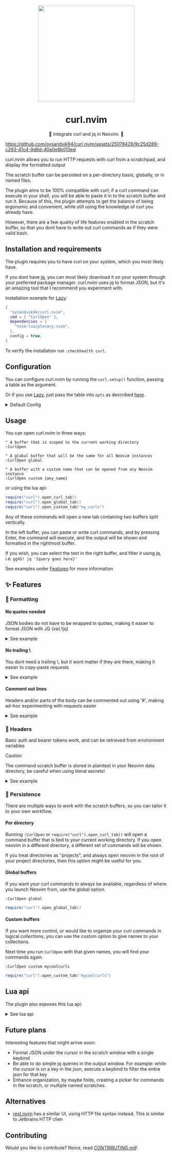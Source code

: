 <div align="center">
<img src="https://github.com/oysandvik94/curl.nvim/assets/25078429/65ad4dd4-cb7a-4ef9-a503-ff6693129efb" data-canonical-src="https://github.com/oysandvik94/curl.nvim/assets/25078429/65ad4dd4-cb7a-4ef9-a503-ff6693129efb" width="300" height="300" />
  
# curl.nvim
  
💪 Integrate curl and jq in Neovim. 💪

</div>

https://github.com/oysandvik94/curl.nvim/assets/25078429/9c25d289-c293-41c4-9d8d-40a0e8b013ed

curl.nvim allows you to run HTTP requests with curl from a scratchpad, and display the formatted output

The scratch buffer can be persisted on a per-directory basis, globally, or in named files.

The plugin aims to be 100% compatible with curl; if a curl command can execute in your shell,
you will be able to paste it in to the scratch buffer and run it.
Because of this, the plugin attempts to get the balance of being ergonomic and convenient, while
still using the knowledge of curl you already have.

However, there are a few quality of life features enabled in the scratch buffer, so that you
dont have to write out curl commands as if they were valid bash.

## Installation and requirements

The plugin requires you to have curl on your system, which you most likely have.

If you dont have [jq](https://jqlang.github.io/jq/), you can most likely download it on your system
through your preferred package manager. _curl.nvim_ uses jq to format JSON, but it's an amazing tool
that I recommend you experiment with.

Installation example for [Lazy](https://github.com/folke/lazy.nvim):

```lua
{
  "oysandvik94/curl.nvim",
  cmd = { "CurlOpen" },
  dependencies = {
    "nvim-lua/plenary.nvim",
  },
  config = true,
}
```

To verify the installation run `:checkhealth curl`.

## Configuration

You can configure curl.nvim by running the `curl.setup()` function, passing a table as the argument.

Or if you use [Lazy](https://github.com/folke/lazy.nvim), just pass the table into `opts` as described [here](https://lazy.folke.io/spec#spec-setup).

<details>
<summary>Default Config</summary>

```lua
{
  -- Table of strings to specify default headers to be included in each request, i.e. "-i"
  default_flags = { },
  mappings = {
      execute_curl = "<CR>"
  }
}
```

</details>

## Usage

You can open curl.nvim in three ways:

```vim
" A buffer that is scoped to the current working directory
:CurlOpen

" A global buffer that will be the same for all Neovim instances
:CurlOpen global

" A buffer with a custom name that can be opened from any Neovim instance
:CurlOpen custom {any_name}
```

or using the lua api:

```lua
require("curl").open_curl_tab()
require("curl").open_global_tab()
require("curl").open_custom_tab("my_curls")
```

Any of these commands will open a new tab containing two buffers split vertically.

In the left buffer, you can paste or write curl commands, and by pressing Enter, the
command will execute, and the output will be shown and formatted in the rightmost buffer.

If you wish, you can select the text in the right buffer, and filter it using jq, i.e.
`ggVG! jq '{query goes here}'`

See examples under [Features](<README#✨ Features>) for more information

## ✨ Features

### 💪 Formatting

#### No quotes needed

JSON bodies do not have to be wrapped in quotes, making it easier to format JSON with JQ (va{:!jq)

<details>
<summary>See example</summary>

```bash
curl -X POST https://jsonplaceholder.typicode.com/posts
-H 'Content-Type: application/json'
-d
{
  "title": "now try this"
}
```

</details>

#### No trailing \\

You dont need a trailing \\, but it wont matter if they are there, making it easier to copy-paste requests

<details>
<summary>See example</summary>

```bash
curl -X POST https://jsonplaceholder.typicode.com/posts \
-H 'Content-Type: application/json' \
-d '{"title": "now try this"}'
```

</details>

#### Comment out lines

Headers and/or parts of the body can be commented out using '#', making ad-hoc experimenting with
requests easier

<details>
<summary>See example</summary>

```bash
curl -X POST https://jsonplaceholder.typicode.com/posts
-H 'Content-Type: application/json'
-d
{
  # "title": "remember me"
  "title": "now try this"
}
```

</details>

### 💪 Headers

Basic auth and bearer tokens work, and can be retrieved from environment variables

> [!CAUTION]  
> The command scratch buffer is stored in plaintext in your Neovim data directory, be careful when using literal secrets!

<details>
<summary>See example</summary>

```bash
curl -u "username:password" http://httpbin.org/basic-auth/username/password

curl -u "username:$PASSWORD_TEST" http://httpbin.org/basic-auth/username/mypassword

curl -X GET "https://httpbin.org/bearer" -H "accept: application/json" -H "Authorization: Bearer myrandomtoken"

curl -X GET "https://httpbin.org/bearer" -H "accept: application/json" -H "Authorization: Bearer $TOKEN_TEST"
```

</details>

### 💪 Persistence

There are multiple ways to work with the scratch buffers, so you can tailor it to your own workflow.

#### Per directory

Running `:CurlOpen` or `require("curl").open_curl_tab()` will open a command buffer that is
tied to your current working directory. If you open neovim in a different directory, a different
set of commands will be shown.

If you treat directories as "projects", and always open neovim in the root of your project directories,
then this option might be useful for you.

#### Global buffers

If you want your curl commands to always be available, regardless of where you launch Neovim from,
use the global option.

```vim
:CurlOpen global
```

```lua
require("curl").open_global_tab()
```

#### Custom buffers

If you want more control, or would like to organize your curl commands in logical collections,
you can use the custom option to give names to your collections.

Next time you run `CurlOpen` with that given names, you will find your commands again.

```vim
:CurlOpen custom mycoolcurls
```

```lua
require("curl").open_custom_tab("mycoolcurls")
```

## Lua api

The plugin also exposes this lua api:

<details>
<summary>See lua api</summary>

```lua
local curl = require('curl')

-- See ### Persistence under ## Features
curl.open_curl_tab()
curl.open_global_tab()
curl.open_custom_tab()

-- Close the tab containing curl buffers
curl.close_curl_tab()

-- Executes the curl command under the cursor when the command buffer is open
-- Also executed by the "execute_curl" mapping, as seen in the configuration. Mapped to <CR> by default
curl.execute_curl()
```

</details>

## Future plans

Interesting features that might arrive soon:

- Format JSON under the cursor in the scratch window with a single keybind
- Be able to do simple jq queries in the output window. For example: while the cursor is
  on a key in the json, execute a keybind to filter the entire json for that key
- Enhance organization, by maybe folds, creating a picker for commands in the scratch,
  or multiple named scratches

## Alternatives

- [rest.nvim](https://github.com/rest-nvim/rest.nvim) has a similar UI, using HTTP file syntax instead.
  This is similar to Jetbrains HTTP clien

## Contributing

Would you like to contribute? Noice, read [CONTRIBUTING.md](CONTRIBUTING.md)!
